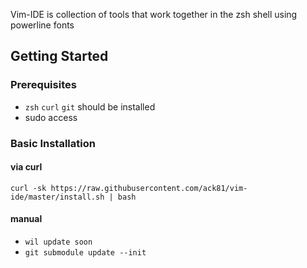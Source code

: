 Vim-IDE is collection of tools that work together in the zsh shell using powerline fonts

## Getting Started


### Prerequisites

* `zsh` `curl` `git` should be installed
* sudo access

### Basic Installation

#### via curl

`curl -sk https://raw.githubusercontent.com/ack81/vim-ide/master/install.sh | bash`

#### manual

* `wil update soon`
* `git submodule update --init`
